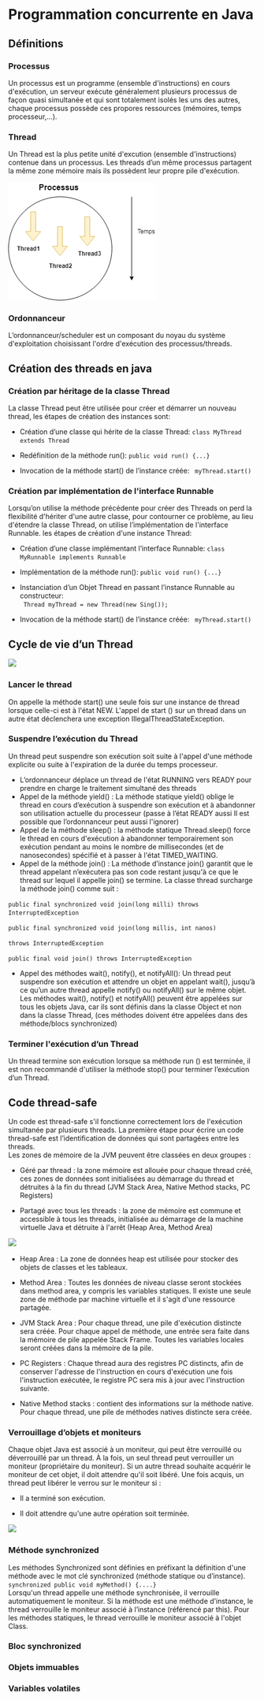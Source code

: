 # Programmation concurrente en Java
## Définitions
### Processus  
Un processus est un programme (ensemble d'instructions) en cours d'exécution, un serveur exécute généralement plusieurs processus de façon quasi simultanée et qui sont totalement isolés les uns des autres, chaque processus possède ces propores ressources (mémoires, temps processeur,...).   
### Thread  
Un Thread est la plus petite unité d'excution (ensemble d'instructions) contenue dans un processus. Les threads d’un même processus partagent la même zone mémoire mais ils possèdent leur propre pile d'exécution. 

![](https://github.com/AfifBouzidi/JAVA_CONCURRENCY/blob/master/Thread.png)  

### Ordonnanceur  

L’ordonnanceur/scheduler est un composant du noyau du système d'exploitation choisissant l'ordre d'exécution des processus/threads.


## Création des threads en java   

### Création par héritage de la classe Thread  
La classe Thread peut être utilisée pour créer et démarrer un nouveau thread, les étapes de création des instances sont:  

- Création d’une classe qui hérite de la classe Thread: ```` class MyThread extends Thread ````

- Redéfinition de la méthode run(): ````public void run() {...} ````

- Invocation de la méthode start() de l’instance créée:  ````  myThread.start() ```` 



### Création par implémentation de l'interface Runnable  
Lorsqu’on utilise la méthode précédente pour créer des Threads on perd la flexibilité d'hériter d'une autre classe, pour contourner ce problème, au lieu d'étendre la classe Thread, on utilise l’implémentation de l'interface Runnable. les étapes de création d'une instance Thread:

- Création d’une classe implémentant l’interface Runnable: ````class MyRunnable implements Runnable````   

- Implémentation de la méthode run(): ````public void run() {...} ````  

- Instanciation d’un Objet Thread en passant l’instance Runnable au constructeur:  
```` Thread myThread = new Thread(new Sing());```` 

- Invocation de la méthode start() de l’instance créée: ````  myThread.start() ````  




## Cycle de vie d’un Thread   

![](https://github.com/AfifBouzidi/JAVA_CONCURRENCY/blob/master/Thread_lifecycle.png)  

### Lancer le thread   
On appelle la méthode start() une seule fois sur une instance de thread lorsque celle-ci est
à l'état NEW. L'appel de start () sur un thread dans un autre état déclenchera une exception IllegalThreadStateException.
  

### Suspendre l’exécution du Thread  
Un thread peut suspendre son exécution soit suite à l'appel d'une méthode explicite ou suite à l'expiration de la durée du temps processeur.  
- L’ordonnanceur déplace un thread de l'état RUNNING vers READY pour prendre en charge le traitement simultané des threads 
- Appel de la méthode yield() : La méthode statique yield() oblige le thread en cours d’exécution à suspendre son exécution et à abandonner son utilisation actuelle du processeur (passe à l’état READY aussi Il est possible que l’ordonnanceur peut aussi l'ignorer)
- Appel de la méthode sleep() : la méthode statique Thread.sleep() force le thread en cours d'exécution à abandonner temporairement son exécution pendant au moins le nombre de millisecondes (et de nanosecondes) spécifié et à passer à l'état TIMED_WAITING.
- Appel de la méthode join() : La méthode d’instance join() garantit que le thread appelant n’exécutera pas son code restant jusqu'à ce que le thread sur lequel il appelle join() se termine. La classe thread surcharge la méthode join() comme suit :  

````public final synchronized void join(long milli) throws InterruptedException````  

````public final synchronized void join(long millis, int nanos)````  

````throws InterruptedException ````  

````public final void join() throws InterruptedException ````  

- Appel des méthodes wait(), notify(), et notifyAll(): Un thread peut suspendre son exécution et attendre un objet en appelant wait(), jusqu’à ce qu’un autre thread appelle notify() ou notifyAll() sur le même objet. Les méthodes wait(), notify() et notifyAll() peuvent être appelées sur tous les objets Java, car ils sont définis dans la classe Object et non dans la classe Thread, (ces méthodes doivent étre appelées dans des méthode/blocs synchronized)  

### Terminer l'exécution d’un Thread  
Un thread termine son exécution lorsque sa méthode run () est terminée, il est non recommandé d'utiliser la méthode stop() pour terminer l’exécution d’un Thread. 

## Code thread-safe  
Un code est thread-safe s'il fonctionne correctement lors de l'exécution simultanée par plusieurs threads. La première étape pour écrire un code thread-safe est l’identification de données qui sont partagées entre les threads.  
Les zones de mémoire de la JVM peuvent être classées en deux groupes :   

- Géré par thread : la zone mémoire est allouée pour chaque thread créé, ces zones de données sont initialisées au démarrage du thread et détruites à la fin du thread (JVM Stack Area, Native Method stacks, PC Registers)

- Partagé avec tous les threads : la zone de mémoire est commune et accessible à tous les threads, initialisée au démarrage de la machine virtuelle Java et détruite à l'arrêt (Heap Area, Method Area)  

![](https://github.com/AfifBouzidi/JAVA_CONCURRENCY/blob/master/JVM_Data_Areas_.png)

- Heap Area : La zone de données heap est utilisée pour stocker des objets de classes et les tableaux.

- Method Area : Toutes les données de niveau classe seront stockées dans method area, y compris les variables statiques. Il existe une seule zone de méthode par machine virtuelle et il s'agit d'une ressource partagée.

- JVM Stack Area : Pour chaque thread, une pile d'exécution distincte sera créée. Pour chaque appel de méthode, une entrée sera faite dans la mémoire de pile appelée Stack Frame. Toutes les variables locales seront créées dans la mémoire de la pile.

- PC Registers : Chaque thread aura des registres PC distincts, afin de conserver l'adresse de l'instruction en cours d'exécution une fois l'instruction exécutée, le registre PC sera mis à jour avec l'instruction suivante.

- Native Method stacks : contient des informations sur la méthode native. Pour chaque thread, une pile de méthodes natives distincte sera créée.


### Verrouillage d’objets et moniteurs  
Chaque objet Java est associé à un moniteur, qui peut être verrouillé ou déverrouillé par un thread. À la fois, un seul thread peut verrouiller un moniteur (propriétaire du moniteur). Si un autre thread souhaite acquérir le moniteur de cet objet, il doit attendre qu'il soit libéré. Une fois acquis, un thread peut libérer le verrou sur le moniteur si :  
- Il a terminé son exécution.  

- Il doit attendre qu'une autre opération soit terminée.  

![](https://github.com/AfifBouzidi/JAVA_CONCURRENCY/blob/master/Verrouillage_moniteurs.png)  


### Méthode synchronized  
Les méthodes Synchronized sont définies en préfixant la définition d'une méthode avec le mot clé synchronized (méthode statique ou d’instance). ```` synchronized public void myMethod() {....}````  
Lorsqu'un thread appelle une méthode synchronisée, il verrouille automatiquement le moniteur. Si la méthode est une méthode d’instance, le thread verrouille le moniteur associé à l’instance (référencé par this). Pour les méthodes statiques, le thread verrouille le moniteur associé à l'objet Class.

### Bloc synchronized  

### Objets immuables  

### Variables volatiles  

